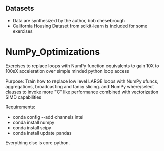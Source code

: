 ## Datasets
- Data are synthesized by the author, bob chesebrough
- California Housing Dataset from scikit-learn is included for some exercises

# NumPy_Optimizations
Exercises to replace loops with NumPy function equivalents to gain 10X to 100sX acceleration over simple minded python loop access

Purpose: Train how to replace low level LARGE loops with NumPy ufuncs, aggregations, broadcasting and fancy slicing. and NumPy where/select clauses to invoke more "C" like performance combined with vectorization SIMD capabilities

Requirements:
 - conda config --add channels intel
 - conda install numpy
 - conda install scipy
 - conda install update pandas

Everything else is core python.